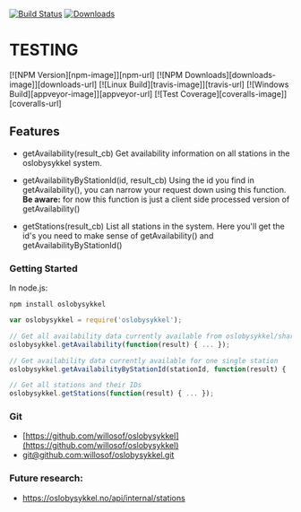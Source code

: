 [![Build Status](https://travis-ci.org/willosof/oslobysykkel.svg?branch=master)](https://travis-ci.org/willosof/oslobysykkel)
[![Downloads](https://img.shields.io/npm/dm/oslobysykkel.svg)](https://npmjs.com/oslobysykkel)

# TESTING
[![NPM Version][npm-image]][npm-url]
  [![NPM Downloads][downloads-image]][downloads-url]
  [![Linux Build][travis-image]][travis-url]
  [![Windows Build][appveyor-image]][appveyor-url]
  [![Test Coverage][coveralls-image]][coveralls-url]

## Features
* getAvailability(result_cb)
Get availability information on all stations in the oslobysykkel system.

* getAvailabilityByStationId(id, result_cb)
Using the id you find in getAvailability(), you can narrow your request down using this function.
**Be aware:** for now this function is just a client side processed version of getAvailability()

* getStations(result_cb)
List all stations in the system. Here you'll get the id's you need to make sense of getAvailability() and getAvailabilityByStationId()

### Getting Started

In node.js:

```
npm install oslobysykkel
```

```javascript
var oslobysykkel = require('oslobysykkel');

// Get all availability data currently available from oslobysykkel/sharebike api
oslobysykkel.getAvailability(function(result) { ... });

// Get availability data currently available for one single station
oslobysykkel.getAvailabilityByStationId(stationId, function(result) { ... });

// Get all stations and their IDs
oslobysykkel.getStations(function(result) { ... });
```

### Git
* [https://github.com/willosof/oslobysykkel](https://github.com/willosof/oslobysykkel)
* [git@github.com:willosof/oslobysykkel.git](git@github.com:willosof/oslobysykkel.git)


### Future research:
* https://oslobysykkel.no/api/internal/stations
